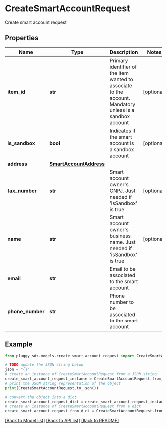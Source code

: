 # CreateSmartAccountRequest

Create smart account request

## Properties

Name | Type | Description | Notes
------------ | ------------- | ------------- | -------------
**item_id** | **str** | Primary identifier of the item wanted to associate to the account. Mandatory unless is a sandbox account | [optional] 
**is_sandbox** | **bool** | Indicates if the smart account is a sandbox account | [optional] 
**address** | [**SmartAccountAddress**](SmartAccountAddress.md) |  | 
**tax_number** | **str** | Smart account owner&#39;s CNPJ. Just needed if &#39;isSandbox&#39; is true | [optional] 
**name** | **str** | Smart account owner&#39;s business name. Just needed if &#39;isSandbox&#39; is true | [optional] 
**email** | **str** | Email to be associated to the smart account | 
**phone_number** | **str** | Phone number to be associated to the smart account | 

## Example

```python
from pluggy_sdk.models.create_smart_account_request import CreateSmartAccountRequest

# TODO update the JSON string below
json = "{}"
# create an instance of CreateSmartAccountRequest from a JSON string
create_smart_account_request_instance = CreateSmartAccountRequest.from_json(json)
# print the JSON string representation of the object
print(CreateSmartAccountRequest.to_json())

# convert the object into a dict
create_smart_account_request_dict = create_smart_account_request_instance.to_dict()
# create an instance of CreateSmartAccountRequest from a dict
create_smart_account_request_from_dict = CreateSmartAccountRequest.from_dict(create_smart_account_request_dict)
```
[[Back to Model list]](../README.md#documentation-for-models) [[Back to API list]](../README.md#documentation-for-api-endpoints) [[Back to README]](../README.md)


